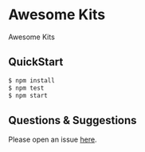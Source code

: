 # Awesome Kits

Awesome Kits

## QuickStart

```bash
$ npm install
$ npm test
$ npm start
```

## Questions & Suggestions

Please open an issue [here](https://github.com/sunguide/awesomekits/issues).

